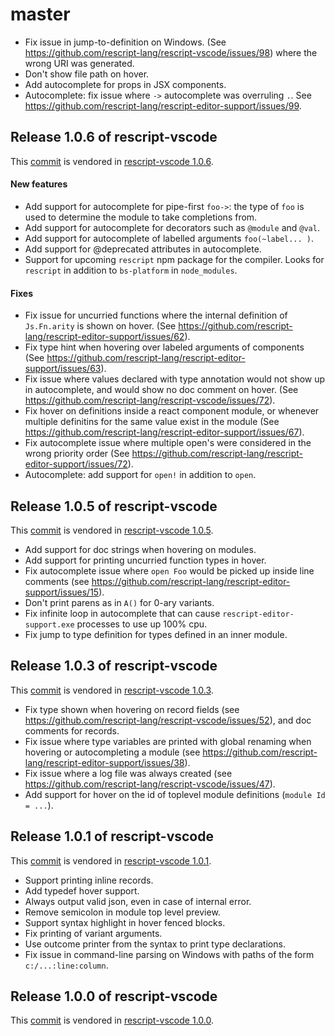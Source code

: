 # master
- Fix issue in jump-to-definition on Windows. (See https://github.com/rescript-lang/rescript-vscode/issues/98) where the wrong URI was generated.
- Don't show file path on hover.
- Add autocomplete for props in JSX components.
- Autocomplete: fix issue where `->` autocomplete was overruling `.`. See https://github.com/rescript-lang/rescript-editor-support/issues/99.

## Release 1.0.6 of rescript-vscode
This [commit](https://github.com/rescript-lang/rescript-editor-support/commit/03ee0d97b250474028d4fb08eac81ddb21ccb082) is vendored in [rescript-vscode 1.0.6](https://github.com/rescript-lang/rescript-vscode/releases/tag/1.0.6).

#### New features
- Add support for autocomplete for pipe-first `foo->`: the type of `foo` is used to determine the module to take completions from.
- Add support for autocomplete for decorators such as `@module` and `@val`.
- Add support for autocomplete of labelled arguments `foo(~label... )`.
- Add support for @deprecated attributes in autocomplete.
- Support for upcoming `rescript` npm package for the compiler. Looks for `rescript` in addition to `bs-platform` in `node_modules`.

#### Fixes

- Fix issue for uncurried functions where the internal definition of `Js.Fn.arity` is shown on hover. (See https://github.com/rescript-lang/rescript-editor-support/issues/62).
- Fix type hint when hovering over labeled arguments of components (See https://github.com/rescript-lang/rescript-editor-support/issues/63).
- Fix issue where values declared with type annotation would not show up in autocomplete, and would show no doc comment on hover. (See https://github.com/rescript-lang/rescript-vscode/issues/72).
- Fix hover on definitions inside a react component module, or whenever multiple definitins for the same value exist in the module (See https://github.com/rescript-lang/rescript-editor-support/issues/67).
- Fix autocomplete issue where multiple open's were considered in the wrong priority order (See https://github.com/rescript-lang/rescript-editor-support/issues/72).
- Autocomplete: add support for `open!` in addition to `open`.

## Release 1.0.5 of rescript-vscode
This [commit](https://github.com/rescript-lang/rescript-editor-support/commit/6bdd10f6af259edc5f9cbe5b9df06836de3ab865) is vendored in [rescript-vscode 1.0.5](https://github.com/rescript-lang/rescript-vscode/releases/tag/1.0.5).

- Add support for doc strings when hovering on modules.
- Add support for printing uncurried function types in hover.
- Fix autocomplete issue where `open Foo` would be picked up inside line comments (see https://github.com/rescript-lang/rescript-editor-support/issues/15).
- Don't print parens as in `A()` for 0-ary variants.
- Fix infinite loop in autocomplete that can cause `rescript-editor-support.exe` processes to use up 100% cpu.
- Fix jump to type definition for types defined in an inner module.

## Release 1.0.3 of rescript-vscode
This [commit](https://github.com/rescript-lang/rescript-editor-support/commit/214d220d8573f9f0c8d54e623c163e01617bf124) is vendored in [rescript-vscode 1.0.3](https://github.com/rescript-lang/rescript-vscode/releases/tag/1.0.3).

- Fix type shown when hovering on record fields (see https://github.com/rescript-lang/rescript-vscode/issues/52), and doc comments for records.
- Fix issue where type variables are printed with global renaming when hovering or autocompleting a module (see https://github.com/rescript-lang/rescript-editor-support/issues/38).
- Fix issue where a log file was always created (see https://github.com/rescript-lang/rescript-vscode/issues/47).
- Add support for hover on the id of toplevel module definitions (```module Id = ...```).

## Release 1.0.1 of rescript-vscode 
This [commit](https://github.com/rescript-lang/rescript-editor-support/commit/232ad609766c415048750c5cc828973a9995f382) is vendored in [rescript-vscode 1.0.1](https://github.com/rescript-lang/rescript-vscode/releases/tag/1.0.1).

- Support printing inline records.
- Add typedef hover support.
- Always output valid json, even in case of internal error.
- Remove semicolon in module top level preview.
- Support syntax highlight in hover fenced blocks.
- Fix printing of variant arguments.
- Use outcome printer from the syntax to print type declarations.
- Fix issue in command-line parsing on Windows with paths of the form `c:/...:line:column`.

## Release 1.0.0 of rescript-vscode 
This [commit](https://github.com/rescript-lang/rescript-editor-support/commit/d45f45793a307a3bb87dcac0542fd412669f1b6e) is vendored in [rescript-vscode 1.0.0](https://github.com/rescript-lang/rescript-vscode/releases/tag/1.0.0).
